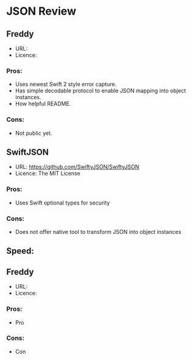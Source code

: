 # JSON Review

## Freddy

* URL:
* Licence: 

### Pros:

* Uses newest Swift 2 style error capture.
* Has simple decodable protocol to enable JSON mapping into object instances.
* How helpful README.

### Cons: 

* Not public yet.

## SwiftJSON

* URL: https://github.com/SwiftyJSON/SwiftyJSON
* Licence: The MIT License

### Pros:

* Uses Swift optional types for security

### Cons: 

* Does not offer native tool to transform JSON into object instances

## Speed:



## Freddy

* URL:
* Licence: 

### Pros:

* Pro

### Cons: 

* Con